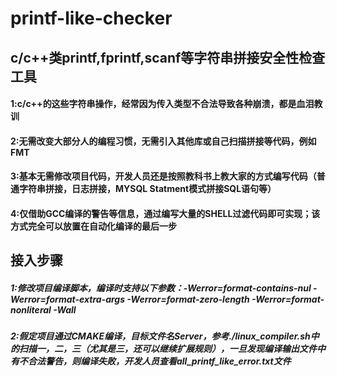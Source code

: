# printf-like-checker
## c/c++类printf,fprintf,scanf等字符串拼接安全性检查工具
#### 1:c/c++的这些字符串操作，经常因为传入类型不合法导致各种崩溃，都是血泪教训
#### 2:无需改变大部分人的编程习惯，无需引入其他库或自己扫描拼接等代码，例如FMT
#### 3:基本无需修改项目代码，开发人员还是按照教科书上教大家的方式编写代码（普通字符串拼接，日志拼接，MYSQL Statment模式拼接SQL语句等）
#### 4:仅借助GCC编译的警告等信息，通过编写大量的SHELL过滤代码即可实现；该方式完全可以放置在自动化编译的最后一步

## 接入步骤
##### 1:修改项目编译脚本，编译时支持以下参数：-Werror=format-contains-nul -Werror=format-extra-args -Werror=format-zero-length -Werror=format-nonliteral -Wall
##### 2:假定项目通过CMAKE编译，目标文件名Server，参考./linux_compiler.sh中的扫描一，二，三（尤其是三，还可以继续扩展规则），一旦发现编译输出文件中有不合法警告，则编译失败，开发人员查看all_printf_like_error.txt文件

